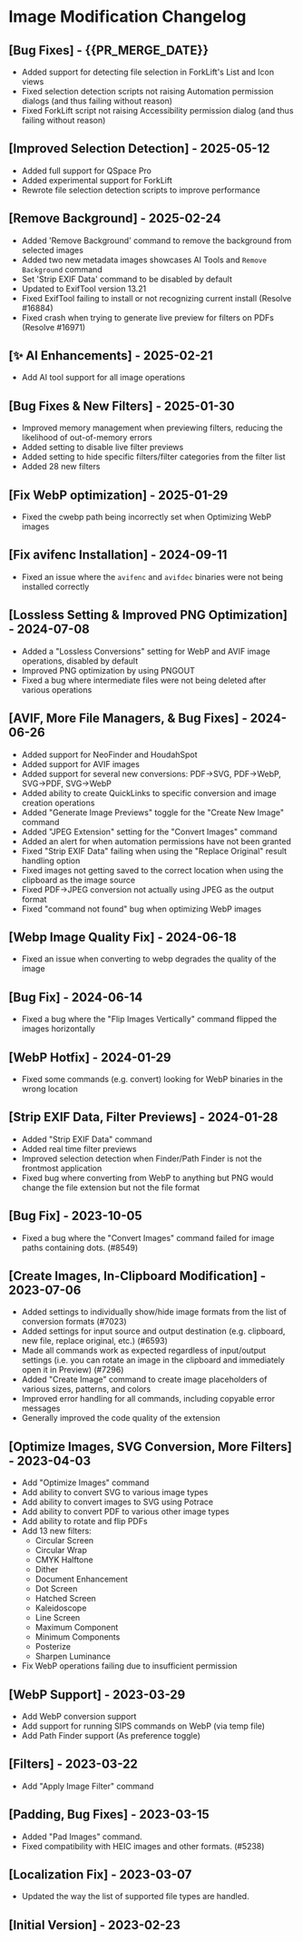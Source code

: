# Image Modification Changelog

## [Bug Fixes] - {{PR_MERGE_DATE}}

- Added support for detecting file selection in ForkLift's List and Icon views
- Fixed selection detection scripts not raising Automation permission dialogs (and thus failing without reason)
- Fixed ForkLift script not raising Accessibility permission dialog (and thus failing without reason)

## [Improved Selection Detection] - 2025-05-12

- Added full support for QSpace Pro
- Added experimental support for ForkLift
- Rewrote file selection detection scripts to improve performance

## [Remove Background] - 2025-02-24

- Added 'Remove Background' command to remove the background from selected images
- Added two new metadata images showcases AI Tools and `Remove Background` command
- Set 'Strip EXIF Data' command to be disabled by default
- Updated to ExifTool version 13.21
- Fixed ExifTool failing to install or not recognizing current install (Resolve #16884)
- Fixed crash when trying to generate live preview for filters on PDFs (Resolve #16971)

## [✨ AI Enhancements] - 2025-02-21

- Add AI tool support for all image operations

## [Bug Fixes & New Filters] - 2025-01-30

- Improved memory management when previewing filters, reducing the likelihood of out-of-memory errors
- Added setting to disable live filter previews
- Added setting to hide specific filters/filter categories from the filter list
- Added 28 new filters

## [Fix WebP optimization] - 2025-01-29

- Fixed the cwebp path being incorrectly set when Optimizing WebP images

## [Fix avifenc Installation] - 2024-09-11

- Fixed an issue where the `avifenc` and `avifdec` binaries were not being installed correctly

## [Lossless Setting & Improved PNG Optimization] - 2024-07-08

- Added a "Lossless Conversions" setting for WebP and AVIF image operations, disabled by default
- Improved PNG optimization by using PNGOUT
- Fixed a bug where intermediate files were not being deleted after various operations

## [AVIF, More File Managers, & Bug Fixes] - 2024-06-26

- Added support for NeoFinder and HoudahSpot
- Added support for AVIF images
- Added support for several new conversions: PDF->SVG, PDF->WebP, SVG->PDF, SVG->WebP
- Added ability to create QuickLinks to specific conversion and image creation operations
- Added "Generate Image Previews" toggle for the "Create New Image" command
- Added "JPEG Extension" setting for the "Convert Images" command
- Added an alert for when automation permissions have not been granted
- Fixed "Strip EXIF Data" failing when using the "Replace Original" result handling option
- Fixed images not getting saved to the correct location when using the clipboard as the image source
- Fixed PDF->JPEG conversion not actually using JPEG as the output format
- Fixed "command not found" bug when optimizing WebP images

## [Webp Image Quality Fix] - 2024-06-18

- Fixed an issue when converting to webp degrades the quality of the image

## [Bug Fix] - 2024-06-14

- Fixed a bug where the "Flip Images Vertically" command flipped the images horizontally

## [WebP Hotfix] - 2024-01-29

- Fixed some commands (e.g. convert) looking for WebP binaries in the wrong location

## [Strip EXIF Data, Filter Previews] - 2024-01-28

- Added "Strip EXIF Data" command
- Added real time filter previews
- Improved selection detection when Finder/Path Finder is not the frontmost application
- Fixed bug where converting from WebP to anything but PNG would change the file extension but not the file format

## [Bug Fix] - 2023-10-05

- Fixed a bug where the "Convert Images" command failed for image paths containing dots. (#8549)

## [Create Images, In-Clipboard Modification] - 2023-07-06

- Added settings to individually show/hide image formats from the list of conversion formats (#7023)
- Added settings for input source and output destination (e.g. clipboard, new file, replace original, etc.) (#6593)
- Made all commands work as expected regardless of input/output settings (i.e. you can rotate an image in the clipboard and immediately open it in Preview) (#7296)
- Added "Create Image" command to create image placeholders of various sizes, patterns, and colors
- Improved error handling for all commands, including copyable error messages
- Generally improved the code quality of the extension

## [Optimize Images, SVG Conversion, More Filters] - 2023-04-03

- Add "Optimize Images" command
- Add ability to convert SVG to various image types
- Add ability to convert images to SVG using Potrace
- Add ability to convert PDF to various other image types
- Add ability to rotate and flip PDFs
- Add 13 new filters:
  - Circular Screen
  - Circular Wrap
  - CMYK Halftone
  - Dither
  - Document Enhancement
  - Dot Screen
  - Hatched Screen
  - Kaleidoscope
  - Line Screen
  - Maximum Component
  - Minimum Components
  - Posterize
  - Sharpen Luminance
- Fix WebP operations failing due to insufficient permission

## [WebP Support] - 2023-03-29

- Add WebP conversion support
- Add support for running SIPS commands on WebP (via temp file)
- Add Path Finder support (As preference toggle)

## [Filters] - 2023-03-22

- Add "Apply Image Filter" command

## [Padding, Bug Fixes] - 2023-03-15

- Added "Pad Images" command.
- Fixed compatibility with HEIC images and other formats. (#5238)

## [Localization Fix] - 2023-03-07

- Updated the way the list of supported file types are handled.

## [Initial Version] - 2023-02-23
